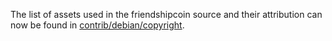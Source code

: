 The list of assets used in the friendshipcoin source and their attribution can now be found in [contrib/debian/copyright](../contrib/debian/copyright).

